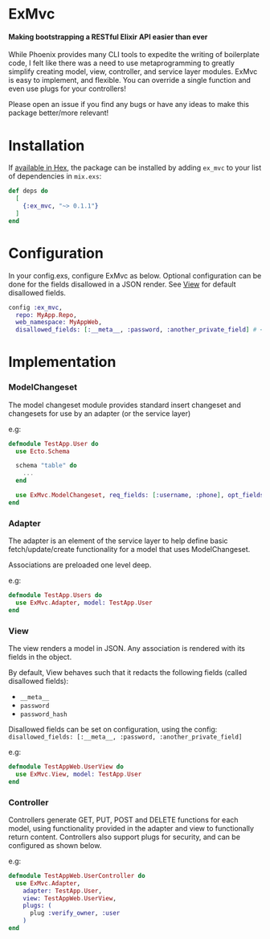 # ExMvc
#### Making bootstrapping a RESTful Elixir API easier than ever

While Phoenix provides many CLI tools to expedite the writing of boilerplate code, I felt like there was a need to use metaprogramming to greatly simplify creating model, view, controller, and service layer modules. ExMvc is easy to implement, and flexible. You can override a single function and even use plugs for your controllers!

Please open an issue if you find any bugs or have any ideas to make this package better/more relevant!

# Installation

If [available in Hex](https://hex.pm/docs/publish), the package can be installed
by adding `ex_mvc` to your list of dependencies in `mix.exs`:

```elixir
def deps do
  [
    {:ex_mvc, "~> 0.1.1"}
  ]
end
```

# Configuration
In your config.exs, configure ExMvc as below. Optional configuration can be done for the fields disallowed in a JSON render. See [View](#view) for default disallowed fields.

```elixir
config :ex_mvc, 
  repo: MyApp.Repo, 
  web_namespace: MyAppWeb,
  disallowed_fields: [:__meta__, :password, :another_private_field] # <-- Optional
```

# Implementation

### ModelChangeset
The model changeset module provides standard insert changeset and changesets for use by an adapter (or the service layer)

e.g:
```elixir
defmodule TestApp.User do
  use Ecto.Schema

  schema "table" do
    ...
  end

  use ExMvc.ModelChangeset, req_fields: [:username, :phone], opt_fields: [:avatar_url]
end
```

### Adapter
The adapter is an element of the service layer to help define basic fetch/update/create functionality for a model that uses ModelChangeset.

Associations are preloaded one level deep. 

e.g:
```elixir
defmodule TestApp.Users do
  use ExMvc.Adapter, model: TestApp.User
end
```

### View
The view renders a model in JSON. Any association is rendered with its fields in the object. 

By default, View behaves such that it redacts the following fields (called disallowed fields):
- `__meta__`
- `password`
- `password_hash`

Disallowed fields can be set on configuration, using the config: `disallowed_fields: [:__meta__, :password, :another_private_field]`

e.g:
```elixir
defmodule TestAppWeb.UserView do
  use ExMvc.View, model: TestApp.User
end
```

### Controller
Controllers generate GET, PUT, POST and DELETE functions for each model, using functionality provided in the adapter and view to functionally return content. Controllers also support plugs for security, and can be configured as shown below.

e.g:
```elixir
defmodule TestAppWeb.UserController do
  use ExMvc.Adapter, 
    adapter: TestApp.User, 
    view: TestAppWeb.UserView, 
    plugs: (
      plug :verify_owner, :user
    )
end
```
